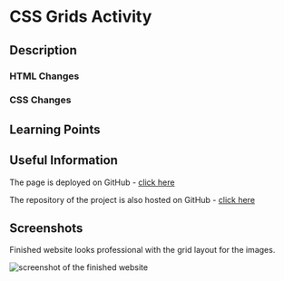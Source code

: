# CSS Grids Activity

## Description

### HTML Changes

### CSS Changes

## Learning Points

## Useful Information

The page is deployed on GitHub - [click here](https://rbrd87.github.io/css-grids-activity/)

The repository of the project is also hosted on GitHub - [click here](https://github.com/rbrd87/css-grids-activity)

## Screenshots

Finished website looks professional with the grid layout for the images.

![screenshot of the finished website]()

